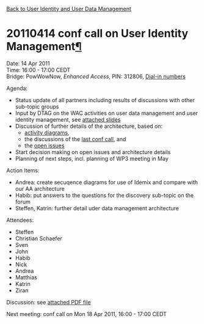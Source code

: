 [Back to User Identity and User Data
Management](Back%20to%20User%20Identity%20and%20User%20Data%20Management.html)

20110414 conf call on User Identity Management[¶](#20110414-conf-call-on-User-Identity-Management)
==================================================================================================

Date: 14 Apr 2011\
Time: 16:00 - 17:00 CEDT\
Bridge: PowWowNow, *Enhanced Access*, PIN: 312806, [Dial-in
numbers](http://pdf.powwownow.com/pdf/GBR_en_pwn-dial-in-numbers.pdf)

Agenda:

-   Status update of all partners including results of discussions with
    other sub-topic groups
-   Input by DTAG on the WAC activities on user data management and user
    identity management, see [attached
    slides](http://dev.webinos.org/redmine/attachments/502/110414_WP31_User-Data-Management_proposal-for-discussion_1.pptx)
-   Discussion of further details of the architecture, based on:
    -   [activity diagrams](activity%20diagrams.html),
    -   the discussions of the [last conf
        call](last%20conf%20call.html), and
    -   the [open issues](open%20issues.html)
-   Start decision making on open issues and architecture details
-   Planning of next steps, incl. planning of WP3 meeting in May

Action Items:

-   Andrea: create secuqence diagrams for use of Idemix and compare with
    our AA architecture
-   Habib: put answers to the questions for the discovery sub-topic on
    the forum
-   Steffen, Katrin: further detail uder data management architecture

Attendees:

-   Steffen
-   Christian Schaefer
-   Sven
-   John
-   Habib
-   Nick
-   Andrea
-   Matthias
-   Katrin
-   Ziran

Discussion: see [attached PDF
file](http://dev.webinos.org/redmine/attachments/503/webinos_3.1_User-IDM-and-Data-Mgmt_meeting-minutes_110414.pdf)

Next meeting: conf call on Mon 18 Apr 2011, 16:00 - 17:00 CEDT

